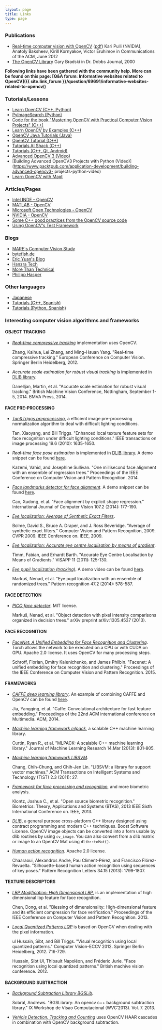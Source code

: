 ```yaml
---
layout: page
title: Links
type: page
---
```

### Publications

*   [Real-time computer vision with OpenCV](https://research.nvidia.com/publication/realtime-computer-vision-opencv) ([pdf](http://research.nvidia.com/sites/default/files/publications/OpenCV_CACM_p61-pulli.pdf))
    Kari Pulli (NVIDIA), Anatoly Baksheev, Kirill Kornyakov, Victor Eruhimov
    in Communications of the ACM, June 2012
*   [The OpenCV Library](http://www.drdobbs.com/open-source/the-opencv-library/184404319)
    Gary Bradski
    in Dr. Dobbs Journal, 2000

**Following links have been gathered with the community help. More can be found on this page: [Q&A forum: Informative websites related to OpenCV]({{ site.link_forum }}/question/69691/informative-websites-related-to-opencv/)**

### Tutorials/Lessons

*   [Learn OpenCV (C++, Python)](http://www.learnopencv.com/)
*   [PyImageSearch (Python)](http://www.pyimagesearch.com/)
*   [Code for the book "Mastering OpenCV with Practical Computer Vision Projects" (C++)](https://github.com/MasteringOpenCV/code)
*   [Learn OpenCV by Examples (C++)](http://opencvexamples.blogspot.com/p/table-of-contents.html)
*   [OpenCV Java Tutorials (Java)](http://opencv-java-tutorials.readthedocs.org/en/latest/)
*   [OpenCV Tutorial (C++)](http://opencv-srf.blogspot.com/)
*   [Tutorials AI Shack (C++)](http://aishack.in/tutorials/)
*   [Tutorials (C++, Qt, Android)](http://amin-ahmadi.com/category/tutorials/opencv-tutorials/)
*   [Advanced OpenCV 3 (Video)](https://www.packtpub.com/application-development/advanced-opencv-3-video)
*   [Building Advanced OpenCV3 Projects with Python (Video)](https://www.packtpub.com/application-development/building-advanced-opencv3-  projects-python-video)
*   [Learn OpenCV with Mapt](https://www.packtpub.com/mapt/search_results?query=OpenCV&ss_cck_field_available=Available,Early%20Access)

### Articles/Pages

*   [Intel INDE - OpenCV](https://software.intel.com/en-us/opencv)
*   [MATLAB - OpenCV](http://www.mathworks.com/discovery/matlab-opencv.html)
*   [Microsoft Open Technologies - OpenCV](https://msopentech.com/blog/tag/opencv/)
*   [NVIDIA - OpenCV](https://developer.nvidia.com/opencv)
*   [Some C++ good practices from the OpenCV source code](http://www.codergears.com/Blog/?p=535)
*   [Using OpenCV's Test Framework](http://quentin.bonnard.eu/blog/2013/10/16/Using-OpenCV_s_test_framework_with_CMake/)

### Blogs

*   [MARE's Computer Vision Study](http://study.marearts.com/)
*   [bytefish.de](http://bytefish.de/tag/opencv/)
*   [Eric Yuan's Blog](http://eric-yuan.me/category/opencv/)
*   [Hanzra Tech](http://hanzratech.in/categories/opencv/)
*   [More Than Technical](http://www.morethantechnical.com/?s=opencv)
*   [Philipp Hasper](http://www.hasper.info/tag/opencv/)

### Other languages

*   [Japanese](http://opencv.jp/)
*   [Tutorials (C++, Spanish)](http://acodigo.blogspot.com.es/p/tutorial-opencv.html)
*   [Tutorials (Python, Spanish)](http://www.aprendiendoando.com/opencv)

### Interesting computer vision algorithms and frameworks

#### OBJECT TRACKING

*   _[Real-time compressive tracking](http://www4.comp.polyu.edu.hk/~cslzhang/CT/CT.htm)_ implementation uses OpenCV.

    Zhang, Kaihua, Lei Zhang, and Ming-Hsuan Yang. "Real-time compressive tracking." European Conference on Computer Vision. Springer Berlin Heidelberg, 2012.

*   _Accurate scale estimation for robust visual tracking_ is implemented in [DLIB library](http://dlib.net/).

    Danelljan, Martin, et al. "Accurate scale estimation for robust visual tracking." British Machine Vision Conference, Nottingham, September 1-5, 2014. BMVA Press, 2014.

#### FACE PRE-PROCESSING

*   _[Tan&Triggs preprocessing](https://github.com/bytefish/opencv/blob/master/misc/tan_triggs.cpp)_, a efficient image pre-processing normalization algorithm to deal with difficult lighting conditions.

    Tan, Xiaoyang, and Bill Triggs. "Enhanced local texture feature sets for face recognition under difficult lighting conditions." IEEE transactions on image processing 19.6 (2010): 1635-1650.

*   _Real-time face pose estimation_ is implemented in [DLIB library](http://dlib.net/). A demo snippet can be found [here](https://gist.github.com/berak/b23262a9cb08a9d0a6d3#file-dlib-landmarks-example).

    Kazemi, Vahid, and Josephine Sullivan. "One millisecond face alignment with an ensemble of regression trees." Proceedings of the IEEE Conference on Computer Vision and Pattern Recognition. 2014.

*   _[Face landmarks detector for face alignment](https://github.com/delphifirst/FaceX/)_. A demo snippet can be found [here](https://gist.github.com/berak/79aeb39b59222917c558#file-facex-example).

    Cao, Xudong, et al. "Face alignment by explicit shape regression." International Journal of Computer Vision 107.2 (2014): 177-190.

*   _[Eye localization: Average of Synthetic Exact Filters](https://github.com/laoyang/ASEF)_.

    Bolme, David S., Bruce A. Draper, and J. Ross Beveridge. "Average of synthetic exact filters." Computer Vision and Pattern Recognition, 2009. CVPR 2009. IEEE Conference on. IEEE, 2009.

*   _[Eye localization: Accurate eye centre localisation by means of gradient](https://github.com/trishume/eyeLike)_.

    Timm, Fabian, and Erhardt Barth. "Accurate Eye Centre Localisation by Means of Gradients." VISAPP 11 (2011): 125-130.

*   _[Eye pupil localization (tracking)](https://github.com/chrisjryan/eye-tracker)_. A demo video can be found [here](https://www.youtube.com/watch?v=7J30yNHlXlQ).

    Markuš, Nenad, et al. "Eye pupil localization with an ensemble of randomized trees." Pattern recognition 47.2 (2014): 578-587.

#### FACE DETECTION

*   _[PICO face detector](https://github.com/nenadmarkus/pico)_. MIT license.

    Markuš, Nenad, et al. "Object detection with pixel intensity comparisons organized in decision trees." arXiv preprint arXiv:1305.4537 (2013).

#### FACE RECOGNITION

*   _[FaceNet: A Unified Embedding for Face Recognition and Clustering](https://github.com/cmusatyalab/openface)_.  Torch allows the network to be executed on a CPU or with CUDA on GPU. Apache 2.0 license. It uses OpenCV for many processing steps.

    Schroff, Florian, Dmitry Kalenichenko, and James Philbin. "Facenet: A unified embedding for face recognition and clustering." Proceedings of the IEEE Conference on Computer Vision and Pattern Recognition. 2015.

#### FRAMEWORKS

*   _[CAFFE deep learning library](http://caffe.berkeleyvision.org/)_. An example of combining CAFFE and OpenCV can be found [here](http://answers.opencv.org/question/72321/how-can-caffe-be-interfaced-using-opencv/).

    Jia, Yangqing, et al. "Caffe: Convolutional architecture for fast feature embedding." Proceedings of the 22nd ACM international conference on Multimedia. ACM, 2014.

*   _[Machine learning framework mlpack](http://mlpack.org/)_, a scalable C++ machine learning library.

    Curtin, Ryan R., et al. "MLPACK: A scalable C++ machine learning library." Journal of Machine Learning Research 14.Mar (2013): 801-805.

*   _[Machine learning framework LIBSVM](https://www.csie.ntu.edu.tw/~cjlin/libsvm/)_.

    Chang, Chih-Chung, and Chih-Jen Lin. "LIBSVM: a library for support vector machines." ACM Transactions on Intelligent Systems and Technology (TIST) 2.3 (2011): 27.

*   _[Framework for face processing and recognition](http://openbiometrics.org/)_, and more biometric analysis.

    Klontz, Joshua C., et al. "Open source biometric recognition." Biometrics: Theory, Applications and Systems (BTAS), 2013 IEEE Sixth International Conference on. IEEE, 2013.

*   _[DLIB](http://dlib.net/)_, a general purpose cross-platform C++ library designed using contract programming and modern C++ techniques. Boost Software License. OpenCV image objects can be converted into a form usable by dlib routines by using `cv_image`. You can also convert from a dlib matrix or image to an OpenCV Mat using `dlib::toMat()`.

*   _[Human action recognition](https://github.com/DAIGroup/BagOfKeyPoses)_. Apache 2.0 license.

    Chaaraoui, Alexandros Andre, Pau Climent-Pérez, and Francisco Flórez-Revuelta. "Silhouette-based human action recognition using sequences of key poses." Pattern Recognition Letters 34.15 (2013): 1799-1807.

#### TEXTURE DESCRIPTORS

*   _[LBP Modification: High Dimensional LBP](https://github.com/bcsiriuschen/High-Dimensional-LBP)_, is an implementation of high dimensional lbp feature for face recognition.

    Chen, Dong, et al. "Blessing of dimensionality: High-dimensional feature and its efficient compression for face verification." Proceedings of the IEEE Conference on Computer Vision and Pattern Recognition. 2013.

*   _[Local Quantized Patterns LQP](https://github.com/franklan/LQP)_ is based on OpenCV when dealing with the pixel information.

    ul Hussain, Sibt, and Bill Triggs. "Visual recognition using local quantized patterns." Computer Vision–ECCV 2012. Springer Berlin Heidelberg, 2012. 716-729.

    Hussain, Sibt Ul, Thibault Napoléon, and Fréderic Jurie. "Face recognition using local quantized patterns." British machive vision conference. 2012.

#### BACKGROUND SUBTRACTION

*   _[Background Subtraction Library BGSLib](https://github.com/andrewssobral/bgslibrary)_.

    Sobral, Andrews. "BGSLibrary: An opencv c++ background subtraction library." IX Workshop de Visao Computacional (WVC’2013). Vol. 7. 2013.

*   _[Vehicle Detection, Tracking and Counting](https://www.behance.net/gallery/Vehicle-Detection-Tracking-and-Counting/4057777)_ uses OpenCV HAAR cascades in combination with OpenCV background subtraction.
